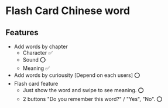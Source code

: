 # Flash Card Chinese word 
## Features 
 - Add words by chapter 
    - Character ✅
    - Sound ⭕️ 
    - Meaning ✅
 - Add words by curiousity [Depend on each users] ⭕️ 
 - Flash card feature 
   - Just show the word and swipe to see meaning. ⭕️ 
   - 2 buttons "Do you remember this word?" / "Yes", "No". ⭕️